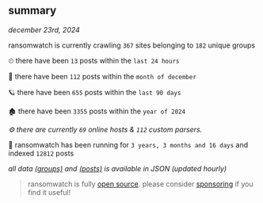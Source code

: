 
## summary
_december 23rd, 2024_

ransomwatch is currently crawling `367` sites belonging to `182` unique groups

⏲ there have been `13` posts within the `last 24 hours`

🦈 there have been `112` posts within the `month of december`

🪐 there have been `655` posts within the `last 90 days`

🏚 there have been `3355` posts within the `year of 2024`

_⚙️ there are currently `69` online hosts & `112` custom parsers._

🦕 ransomwatch has been running for `3 years, 3 months and 16 days` and indexed `12812` posts

_all data  [(groups)](http://https://dataleak.hopeless99.top//groups) and [(posts)](http://https://dataleak.hopeless99.top//posts) is available in JSON (updated hourly)_

> ransomwatch is fully [open source](https://github.com/joshhighet/ransomwatch#ransomwatch--). please consider [sponsoring](https://github.com/sponsors/joshhighet) if you find it useful!
